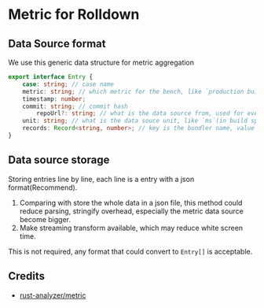 # Metric for Rolldown

## Data Source format

We use this generic data structure for metric aggregation

```ts
export interface Entry {
	case: string; // case name
	metric: string; // which metric for the bench, like `production build time`, `production build size`
	timestamp: number;
	commit: string; // commit hash
    	repoUrl?: string; // what is the data source from, used for event tracking
	unit: string; // what is the data souce unit, like `ms`(in build speed bench), 'byte'(in build size bench)
	records: Record<string, number>; // key is the bundler name, value is the result of the corresponding bundler
}
```

## Data source storage

Storing entries line by line, each line is a entry with a json
format(Recommend).

1. Comparing with store the whole data in a json file, this method could reduce
   parsing, stringify overhead, especially the metric data source become bigger.
2. Make streaming transform available, which may reduce white screen time.

This is not required, any format that could convert to `Entry[]` is acceptable.

## Credits

-   [rust-analyzer/metric](https://github.com/rust-analyzer/metrics/tree/master)
